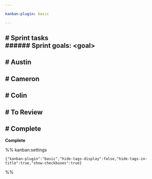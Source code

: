 ```yaml
---

kanban-plugin: basic

---
```


## # Sprint tasks<br>###### Sprint goals: \<goal>



## # Austin



## # Cameron



## # Colin



## # To Review



## # Complete

**Complete**




%% kanban:settings
```
{"kanban-plugin":"basic","hide-tags-display":false,"hide-tags-in-title":true,"show-checkboxes":true}
```
%%